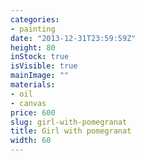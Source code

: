 ```yaml
---
categories:
- painting
date: "2013-12-31T23:59:59Z"
height: 80
inStock: true
isVisible: true
mainImage: ""
materials:
- oil
- canvas
price: 600
slug: girl-with-pomegranat
title: Girl with pomegranat
width: 60
---
```


